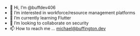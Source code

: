 - 👋 Hi, I’m @buffdev406
- 👀 I’m interested in workforce/resource management platforms
- 🌱 I’m currently learning Flutter
- 💞️ I’m looking to collaborate on security 
- 📫 How to reach me ... michael@buffington.dev

<!---
buffdev406/buffdev406 is a ✨ special ✨ repository because its `README.md` (this file) appears on your GitHub profile.
You can click the Preview link to take a look at your changes.
--->
